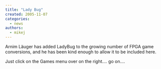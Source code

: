 ```yaml
---
title: "Lady Bug"
created: 2005-11-07
categories: 
  - news
authors: 
  - mikej
---
```


Arnim Läuger has added LadyBug to the growing number of FPGA game conversions, and he has been kind enough to allow it to be included here.

Just click on the Games menu over on the right.... go on....
